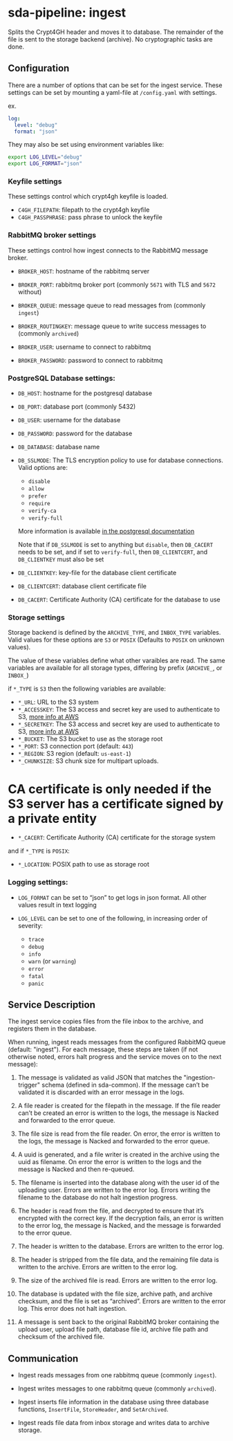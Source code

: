 # sda-pipeline: ingest

Splits the Crypt4GH header and moves it to database. The remainder of the file
is sent to the storage backend (archive). No cryptographic tasks are done.

## Configuration

There are a number of options that can be set for the ingest service.
These settings can be set by mounting a yaml-file at `/config.yaml` with settings.

ex.
```yaml
log:
  level: "debug"
  format: "json"
```
They may also be set using environment variables like:
```bash
export LOG_LEVEL="debug"
export LOG_FORMAT="json"
```

### Keyfile settings

These settings control which crypt4gh keyfile is loaded.

 - `C4GH_FILEPATH`: filepath to the crypt4gh keyfile
 - `C4GH_PASSPHRASE`: pass phrase to unlock the keyfile

### RabbitMQ broker settings

These settings control how ingest connects to the RabbitMQ message broker.

 - `BROKER_HOST`: hostname of the rabbitmq server

 - `BROKER_PORT`: rabbitmq broker port (commonly `5671` with TLS and `5672` without)

 - `BROKER_QUEUE`: message queue to read messages from (commonly `ingest`)

 - `BROKER_ROUTINGKEY`: message queue to write success messages to (commonly `archived`)

 - `BROKER_USER`: username to connect to rabbitmq

 - `BROKER_PASSWORD`: password to connect to rabbitmq

### PostgreSQL Database settings:

 - `DB_HOST`: hostname for the postgresql database

 - `DB_PORT`: database port (commonly 5432)

 - `DB_USER`: username for the database

 - `DB_PASSWORD`: password for the database

 - `DB_DATABASE`: database name

 - `DB_SSLMODE`: The TLS encryption policy to use for database connections.
   Valid options are:
    - `disable`
    - `allow`
    - `prefer`
    - `require`
    - `verify-ca`
    - `verify-full`

   More information is available
   [in the postgresql documentation](https://www.postgresql.org/docs/current/libpq-ssl.html#LIBPQ-SSL-PROTECTION)

   Note that if `DB_SSLMODE` is set to anything but `disable`, then `DB_CACERT` needs to be set,
   and if set to `verify-full`, then `DB_CLIENTCERT`, and `DB_CLIENTKEY` must also be set

 - `DB_CLIENTKEY`: key-file for the database client certificate

 - `DB_CLIENTCERT`: database client certificate file

 - `DB_CACERT`: Certificate Authority (CA) certificate for the database to use

### Storage settings

Storage backend is defined by the `ARCHIVE_TYPE`, and `INBOX_TYPE` variables.
Valid values for these options are `S3` or `POSIX`
(Defaults to `POSIX` on unknown values).

The value of these variables define what other varaibles are read.
The same variables are available for all storage types, differing by prefix (`ARCHIVE_`, or  `INBOX_`)

if `*_TYPE` is `S3` then the following variables are available:
 - `*_URL`: URL to the S3 system
 - `*_ACCESSKEY`: The S3 access and secret key are used to authenticate to S3,
 [more info at AWS](https://docs.aws.amazon.com/general/latest/gr/aws-sec-cred-types.html#access-keys-and-secret-access-keys)
 - `*_SECRETKEY`: The S3 access and secret key are used to authenticate to S3,
 [more info at AWS](https://docs.aws.amazon.com/general/latest/gr/aws-sec-cred-types.html#access-keys-and-secret-access-keys)
 - `*_BUCKET`: The S3 bucket to use as the storage root
 - `*_PORT`: S3 connection port (default: `443`)
 - `*_REGION`: S3 region (default: `us-east-1`)
 - `*_CHUNKSIZE`: S3 chunk size for multipart uploads.
# CA certificate is only needed if the S3 server has a certificate signed by a private entity
 - `*_CACERT`: Certificate Authority (CA) certificate for the storage system

and if `*_TYPE` is `POSIX`:
 - `*_LOCATION`: POSIX path to use as storage root

### Logging settings:

 - `LOG_FORMAT` can be set to “json” to get logs in json format.
   All other values result in text logging

 - `LOG_LEVEL` can be set to one of the following, in increasing order of severity:
    - `trace`
    - `debug`
    - `info`
    - `warn` (or `warning`)
    - `error`
    - `fatal`
    - `panic`

## Service Description
The ingest service copies files from the file inbox to the archive, and registers them in the database.

When running, ingest reads messages from the configured RabbitMQ queue (default: "ingest").
For each message, these steps are taken (if not otherwise noted, errors halt progress and the service moves on to the next message):

1.  The message is validated as valid JSON that matches the "ingestion-trigger" schema (defined in sda-common).
If the message can’t be validated it is discarded with an error message in the logs.

1. A file reader is created for the filepath in the message.
If the file reader can’t be created an error is written to the logs, the message is Nacked and forwarded to the error queue.

1. The file size is read from the file reader.
On error, the error is written to the logs, the message is Nacked and forwarded to the error queue.

1. A uuid is generated, and a file writer is created in the archive using the uuid as filename.
On error the error is written to the logs and the message is Nacked and then re-queued.

1. The filename is inserted into the database along with the user id of the uploading user.
Errors are written to the error log.
Errors writing the filename to the database do not halt ingestion progress.

1. The header is read from the file, and decrypted to ensure that it’s encrypted with the correct key.
If the decryption fails, an error is written to the error log, the message is Nacked, and the message is forwarded to the error queue.

1. The header is written to the database.
Errors are written to the error log.

1. The header is stripped from the file data, and the remaining file data is written to the archive.
Errors are written to the error log.

1. The size of the archived file is read.
Errors are written to the error log.

1. The database is updated with the file size, archive path, and archive checksum, and the file is set as “archived”.
Errors are written to the error log.
This error does not halt ingestion.

1. A message is sent back to the original RabbitMQ broker containing the upload user, upload file path, database file id, archive file path and checksum of the archived file.

## Communication

 - Ingest reads messages from one rabbitmq queue (commonly `ingest`).

 - Ingest writes messages to one rabbitmq queue (commonly `archived`).

 - Ingest inserts file information in the database using three database functions, `InsertFile`, `StoreHeader`, and `SetArchived`.

 - Ingest reads file data from inbox storage and writes data to archive storage.
